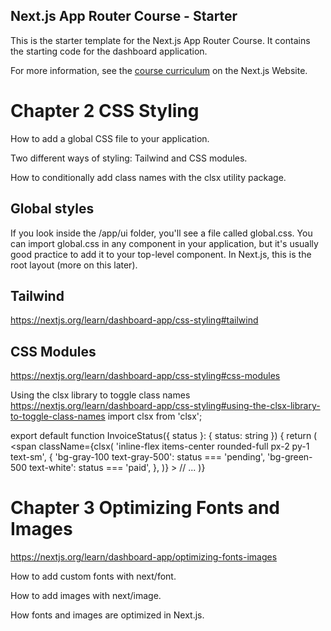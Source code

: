 ## Next.js App Router Course - Starter

This is the starter template for the Next.js App Router Course. It contains the starting code for the dashboard application.

For more information, see the [course curriculum](https://nextjs.org/learn) on the Next.js Website.

# Chapter 2 CSS Styling
How to add a global CSS file to your application.

Two different ways of styling: Tailwind and CSS modules.

How to conditionally add class names with the clsx utility package.

## Global styles
If you look inside the /app/ui folder, you'll see a file called global.css.
You can import global.css in any component in your application, but it's usually good practice to add it to your top-level component. In Next.js, this is the root layout (more on this later).

## Tailwind
https://nextjs.org/learn/dashboard-app/css-styling#tailwind

## CSS Modules
https://nextjs.org/learn/dashboard-app/css-styling#css-modules

Using the clsx library to toggle class names
https://nextjs.org/learn/dashboard-app/css-styling#using-the-clsx-library-to-toggle-class-names
import clsx from 'clsx';
 
export default function InvoiceStatus({ status }: { status: string }) {
  return (
    <span
      className={clsx(
        'inline-flex items-center rounded-full px-2 py-1 text-sm',
        {
          'bg-gray-100 text-gray-500': status === 'pending',
          'bg-green-500 text-white': status === 'paid',
        },
      )}
    >
    // ...
)}

# Chapter 3 Optimizing Fonts and Images
https://nextjs.org/learn/dashboard-app/optimizing-fonts-images

How to add custom fonts with next/font.

How to add images with next/image.

How fonts and images are optimized in Next.js.